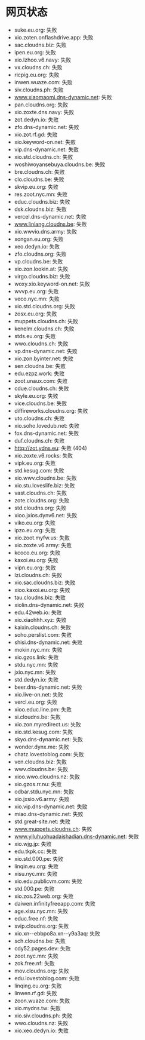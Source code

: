 # 网页状态
- suke.eu.org: 失败
- xio.zoten.onflashdrive.app: 失败
- sac.cloudns.biz: 失败
- ipen.eu.org: 失败
- xio.lzhoo.v6.navy: 失败
- vx.cloudns.ch: 失败
- ricpig.eu.org: 失败
- inwen.wuaze.com: 失败
- siv.cloudns.ph: 失败
- www.xiaomaomi.dns-dynamic.net: 失败
- pan.cloudns.org: 失败
- xio.zoxte.dns.navy: 失败
- zot.dedyn.io: 失败
- zfo.dns-dynamic.net: 失败
- xio.zot.rf.gd: 失败
- xio.keyword-on.net: 失败
- vip.dns-dynamic.net: 失败
- xio.std.cloudns.ch: 失败
- woshiwoyansebuya.cloudns.be: 失败
- bre.cloudns.ch: 失败
- clo.cloudns.be: 失败
- skvip.eu.org: 失败
- res.zoot.nyc.mn: 失败
- educ.cloudns.biz: 失败
- dsk.cloudns.biz: 失败
- vercel.dns-dynamic.net: 失败
- www.liniang.cloudns.be: 失败
- xio.wwvio.dns.army: 失败
- xongan.eu.org: 失败
- xeo.dedyn.io: 失败
- zfo.cloudns.org: 失败
- vp.cloudns.be: 失败
- xio.zon.lookin.at: 失败
- virgo.cloudns.biz: 失败
- woxy.xio.keyword-on.net: 失败
- wvvp.eu.org: 失败
- veco.nyc.mn: 失败
- xio.std.cloudns.org: 失败
- zosx.eu.org: 失败
- muppets.cloudns.ch: 失败
- kenelm.cloudns.ch: 失败
- stds.eu.org: 失败
- wwo.cloudns.ch: 失败
- vp.dns-dynamic.net: 失败
- xio.zon.byinter.net: 失败
- sen.cloudns.be: 失败
- edu.ezpz.work: 失败
- zoot.unaux.com: 失败
- cdue.cloudns.ch: 失败
- skyle.eu.org: 失败
- vice.cloudns.be: 失败
- diffireworks.cloudns.org: 失败
- uto.cloudns.ch: 失败
- xio.soho.lovedub.net: 失败
- fox.dns-dynamic.net: 失败
- duf.cloudns.ch: 失败
- http://zot.ydns.eu: 失败 (404)
- xio.zoxte.v6.rocks: 失败
- vipk.eu.org: 失败
- std.kesug.com: 失败
- xio.wwv.cloudns.be: 失败
- xio.stu.loveslife.biz: 失败
- vast.cloudns.ch: 失败
- zote.cloudns.org: 失败
- std.cloudns.org: 失败
- xioo.jxios.dynv6.net: 失败
- viko.eu.org: 失败
- ipzo.eu.org: 失败
- xio.zoot.myfw.us: 失败
- xio.zoxte.v6.army: 失败
- kcoco.eu.org: 失败
- kaxoi.eu.org: 失败
- vipn.eu.org: 失败
- lzi.cloudns.ch: 失败
- xio.sac.cloudns.biz: 失败
- xioo.kaxoi.eu.org: 失败
- tau.cloudns.biz: 失败
- xiolin.dns-dynamic.net: 失败
- edu.42web.io: 失败
- xio.xiaohhh.xyz: 失败
- kaixin.cloudns.ch: 失败
- soho.perslist.com: 失败
- shisi.dns-dynamic.net: 失败
- mokin.nyc.mn: 失败
- xio.gzos.link: 失败
- stdu.nyc.mn: 失败
- jxio.nyc.mn: 失败
- std.dedyn.io: 失败
- beer.dns-dynamic.net: 失败
- xio.live-on.net: 失败
- vercl.eu.org: 失败
- xioo.educ.line.pm: 失败
- si.cloudns.be: 失败
- xio.zon.myredirect.us: 失败
- xio.std.kesug.com: 失败
- skyo.dns-dynamic.net: 失败
- wonder.dynx.me: 失败
- chatz.lovestoblog.com: 失败
- ven.cloudns.biz: 失败
- wwv.cloudns.be: 失败
- xioo.wwo.cloudns.nz: 失败
- xio.gzos.rr.nu: 失败
- odbar.stdu.nyc.mn: 失败
- xio.jxsio.v6.army: 失败
- xio.vip.dns-dynamic.net: 失败
- miao.dns-dynamic.net: 失败
- std.great-site.net: 失败
- www.muppets.cloudns.ch: 失败
- www.yiluhuohuadaishadian.dns-dynamic.net: 失败
- xio.wjg.jp: 失败
- edu.tkpk.cc: 失败
- xio.std.000.pe: 失败
- linqin.eu.org: 失败
- xisu.nyc.mn: 失败
- xio.edu.publicvm.com: 失败
- std.000.pe: 失败
- xio.zos.22web.org: 失败
- daiwen.infinityfreeapp.com: 失败
- age.xisu.nyc.mn: 失败
- educ.free.nf: 失败
- svip.cloudns.org: 失败
- xio.xn--ebbpo8a.xn--y9a3aq: 失败
- sch.cloudns.be: 失败
- cdy52.pages.dev: 失败
- zoot.nyc.mn: 失败
- zok.free.nf: 失败
- mov.cloudns.org: 失败
- edu.lovestoblog.com: 失败
- linqing.eu.org: 失败
- linwen.rf.gd: 失败
- zoon.wuaze.com: 失败
- xio.mydns.tw: 失败
- xio.siv.cloudns.ph: 失败
- wwo.cloudns.nz: 失败
- xio.xeo.dedyn.io: 失败
